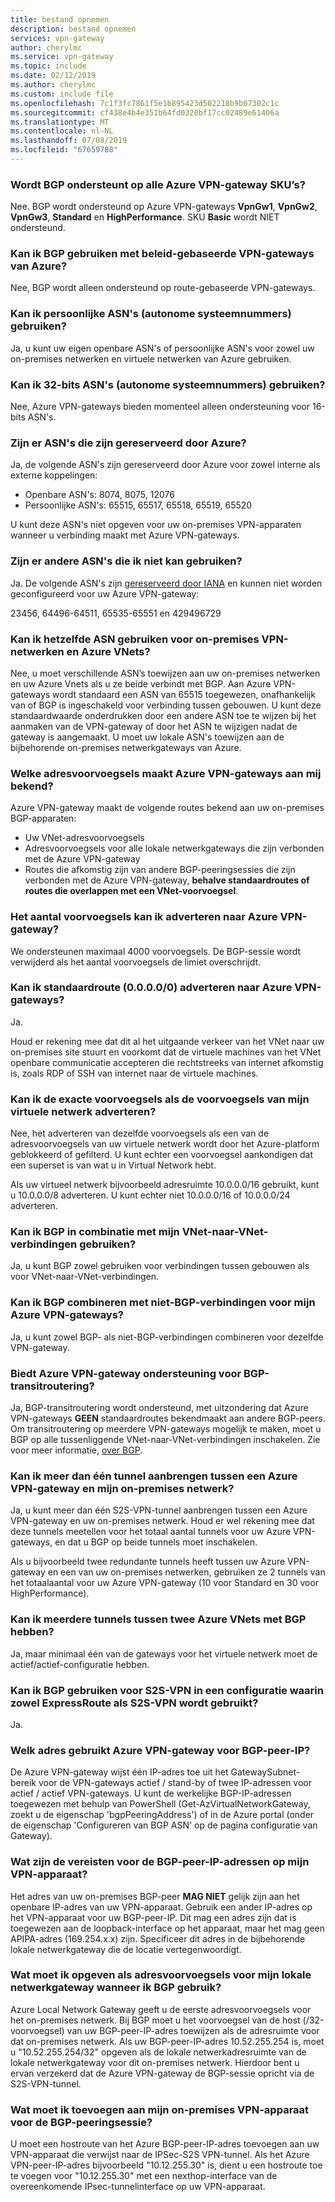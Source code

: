 ```yaml
---
title: bestand opnemen
description: bestand opnemen
services: vpn-gateway
author: cherylmc
ms.service: vpn-gateway
ms.topic: include
ms.date: 02/12/2019
ms.author: cherylmc
ms.custom: include file
ms.openlocfilehash: 7c1f3fc7861f5e1b895423d502218b9b07302c1c
ms.sourcegitcommit: cf438e4b4e351b64fd0320bf17cc02489e61406a
ms.translationtype: MT
ms.contentlocale: nl-NL
ms.lasthandoff: 07/08/2019
ms.locfileid: "67659788"
---
```

### <a name="is-bgp-supported-on-all-azure-vpn-gateway-skus"></a>Wordt BGP ondersteunt op alle Azure VPN-gateway SKU’s?
Nee. BGP wordt ondersteund op Azure VPN-gateways **VpnGw1**, **VpnGw2**, **VpnGw3**, **Standard** en **HighPerformance**. SKU **Basic** wordt NIET ondersteund.

### <a name="can-i-use-bgp-with-azure-policy-based-vpn-gateways"></a>Kan ik BGP gebruiken met beleid-gebaseerde VPN-gateways van Azure?
Nee, BGP wordt alleen ondersteund op route-gebaseerde VPN-gateways.

### <a name="can-i-use-private-asns-autonomous-system-numbers"></a>Kan ik persoonlijke ASN's (autonome systeemnummers) gebruiken?
Ja, u kunt uw eigen openbare ASN's of persoonlijke ASN's voor zowel uw on-premises netwerken en virtuele netwerken van Azure gebruiken.

### <a name="can-i-use-32-bit-asns-autonomous-system-numbers"></a>Kan ik 32-bits ASN's (autonome systeemnummers) gebruiken?
Nee, Azure VPN-gateways bieden momenteel alleen ondersteuning voor 16-bits ASN's.

### <a name="are-there-asns-reserved-by-azure"></a>Zijn er ASN's die zijn gereserveerd door Azure?
Ja, de volgende ASN's zijn gereserveerd door Azure voor zowel interne als externe koppelingen:

* Openbare ASN's: 8074, 8075, 12076
* Persoonlijke ASN's: 65515, 65517, 65518, 65519, 65520

U kunt deze ASN's niet opgeven voor uw on-premises VPN-apparaten wanneer u verbinding maakt met Azure VPN-gateways.

### <a name="are-there-any-other-asns-that-i-cant-use"></a>Zijn er andere ASN's die ik niet kan gebruiken?
Ja. De volgende ASN's zijn [gereserveerd door IANA](http://www.iana.org/assignments/iana-as-numbers-special-registry/iana-as-numbers-special-registry.xhtml) en kunnen niet worden geconfigureerd voor uw Azure VPN-gateway:

23456, 64496-64511, 65535-65551 en 429496729

### <a name="can-i-use-the-same-asn-for-both-on-premises-vpn-networks-and-azure-vnets"></a>Kan ik hetzelfde ASN gebruiken voor on-premises VPN-netwerken en Azure VNets?
Nee, u moet verschillende ASN’s toewijzen aan uw on-premises netwerken en uw Azure Vnets als u ze beide verbindt met BGP. Aan Azure VPN-gateways wordt standaard een ASN van 65515 toegewezen, onafhankelijk van of BGP is ingeschakeld voor verbinding tussen gebouwen. U kunt deze standaardwaarde onderdrukken door een andere ASN toe te wijzen bij het aanmaken van de VPN-gateway of door het ASN te wijzigen nadat de gateway is aangemaakt. U moet uw lokale ASN's toewijzen aan de bijbehorende on-premises netwerkgateways van Azure.

### <a name="what-address-prefixes-will-azure-vpn-gateways-advertise-to-me"></a>Welke adresvoorvoegsels maakt Azure VPN-gateways aan mij bekend?
Azure VPN-gateway maakt de volgende routes bekend aan uw on-premises BGP-apparaten:

* Uw VNet-adresvoorvoegsels
* Adresvoorvoegsels voor alle lokale netwerkgateways die zijn verbonden met de Azure VPN-gateway
* Routes die afkomstig zijn van andere BGP-peeringsessies die zijn verbonden met de Azure VPN-gateway, **behalve standaardroutes of routes die overlappen met een VNet-voorvoegsel**.

### <a name="how-many-prefixes-can-i-advertise-to-azure-vpn-gateway"></a>Het aantal voorvoegsels kan ik adverteren naar Azure VPN-gateway?
We ondersteunen maximaal 4000 voorvoegsels. De BGP-sessie wordt verwijderd als het aantal voorvoegsels de limiet overschrijdt.

### <a name="can-i-advertise-default-route-00000-to-azure-vpn-gateways"></a>Kan ik standaardroute (0.0.0.0/0) adverteren naar Azure VPN-gateways?
Ja.

Houd er rekening mee dat dit al het uitgaande verkeer van het VNet naar uw on-premises site stuurt en voorkomt dat de virtuele machines van het VNet openbare communicatie accepteren die rechtstreeks van internet afkomstig is, zoals RDP of SSH van internet naar de virtuele machines.

### <a name="can-i-advertise-the-exact-prefixes-as-my-virtual-network-prefixes"></a>Kan ik de exacte voorvoegsels als de voorvoegsels van mijn virtuele netwerk adverteren?

Nee, het adverteren van dezelfde voorvoegsels als een van de adresvoorvoegsels van uw virtuele netwerk wordt door het Azure-platform geblokkeerd of gefilterd. U kunt echter een voorvoegsel aankondigen dat een superset is van wat u in Virtual Network hebt. 

Als uw virtueel netwerk bijvoorbeeld adresruimte 10.0.0.0/16 gebruikt, kunt u 10.0.0.0/8 adverteren. U kunt echter niet 10.0.0.0/16 of 10.0.0.0/24 adverteren.

### <a name="can-i-use-bgp-with-my-vnet-to-vnet-connections"></a>Kan ik BGP in combinatie met mijn VNet-naar-VNet-verbindingen gebruiken?
Ja, u kunt BGP zowel gebruiken voor verbindingen tussen gebouwen als voor VNet-naar-VNet-verbindingen.

### <a name="can-i-mix-bgp-with-non-bgp-connections-for-my-azure-vpn-gateways"></a>Kan ik BGP combineren met niet-BGP-verbindingen voor mijn Azure VPN-gateways?
Ja, u kunt zowel BGP- als niet-BGP-verbindingen combineren voor dezelfde VPN-gateway.

### <a name="does-azure-vpn-gateway-support-bgp-transit-routing"></a>Biedt Azure VPN-gateway ondersteuning voor BGP-transitroutering?
Ja, BGP-transitroutering wordt ondersteund, met uitzondering dat Azure VPN-gateways **GEEN** standaardroutes bekendmaakt aan andere BGP-peers. Om transitroutering op meerdere VPN-gateways mogelijk te maken, moet u BGP op alle tussenliggende VNet-naar-VNet-verbindingen inschakelen. Zie voor meer informatie, [over BGP](../articles/vpn-gateway/vpn-gateway-bgp-overview.md).

### <a name="can-i-have-more-than-one-tunnel-between-azure-vpn-gateway-and-my-on-premises-network"></a>Kan ik meer dan één tunnel aanbrengen tussen een Azure VPN-gateway en mijn on-premises netwerk?
Ja, u kunt meer dan één S2S-VPN-tunnel aanbrengen tussen een Azure VPN-gateway en uw on-premises netwerk. Houd er wel rekening mee dat deze tunnels meetellen voor het totaal aantal tunnels voor uw Azure VPN-gateways, en dat u BGP op beide tunnels moet inschakelen.

Als u bijvoorbeeld twee redundante tunnels heeft tussen uw Azure VPN-gateway en een van uw on-premises netwerken, gebruiken ze 2 tunnels van het totaalaantal voor uw Azure VPN-gateway (10 voor Standard en 30 voor HighPerformance).

### <a name="can-i-have-multiple-tunnels-between-two-azure-vnets-with-bgp"></a>Kan ik meerdere tunnels tussen twee Azure VNets met BGP hebben?
Ja, maar minimaal één van de gateways voor het virtuele netwerk moet de actief/actief-configuratie hebben.

### <a name="can-i-use-bgp-for-s2s-vpn-in-an-expressroutes2s-vpn-co-existence-configuration"></a>Kan ik BGP gebruiken voor S2S-VPN in een configuratie waarin zowel ExpressRoute als S2S-VPN wordt gebruikt?
Ja. 

### <a name="what-address-does-azure-vpn-gateway-use-for-bgp-peer-ip"></a>Welk adres gebruikt Azure VPN-gateway voor BGP-peer-IP?
De Azure VPN-gateway wijst één IP-adres toe uit het GatewaySubnet-bereik voor de VPN-gateways actief / stand-by of twee IP-adressen voor actief / actief VPN-gateways. U kunt de werkelijke BGP-IP-adressen toegewezen met behulp van PowerShell (Get-AzVirtualNetworkGateway, zoekt u de eigenschap 'bgpPeeringAddress') of in de Azure portal (onder de eigenschap 'Configureren van BGP ASN' op de pagina configuratie van Gateway).

### <a name="what-are-the-requirements-for-the-bgp-peer-ip-addresses-on-my-vpn-device"></a>Wat zijn de vereisten voor de BGP-peer-IP-adressen op mijn VPN-apparaat?
Het adres van uw on-premises BGP-peer **MAG NIET** gelijk zijn aan het openbare IP-adres van uw VPN-apparaat. Gebruik een ander IP-adres op het VPN-apparaat voor uw BGP-peer-IP. Dit mag een adres zijn dat is toegewezen aan de loopback-interface op het apparaat, maar het mag geen APIPA-adres (169.254.x.x) zijn. Specificeer dit adres in de bijbehorende lokale netwerkgateway die de locatie vertegenwoordigt.

### <a name="what-should-i-specify-as-my-address-prefixes-for-the-local-network-gateway-when-i-use-bgp"></a>Wat moet ik opgeven als adresvoorvoegsels voor mijn lokale netwerkgateway wanneer ik BGP gebruik?
Azure Local Network Gateway geeft u de eerste adresvoorvoegsels voor het on-premises netwerk. Bij BGP moet u het voorvoegsel van de host (/32-voorvoegsel) van uw BGP-peer-IP-adres toewijzen als de adresruimte voor dat on-premises netwerk. Als uw BGP-peer-IP-adres 10.52.255.254 is, moet u "10.52.255.254/32" opgeven als de lokale netwerkadresruimte van de lokale netwerkgateway voor dit on-premises netwerk. Hierdoor bent u ervan verzekerd dat de Azure VPN-gateway de BGP-sessie opricht via de S2S-VPN-tunnel.

### <a name="what-should-i-add-to-my-on-premises-vpn-device-for-the-bgp-peering-session"></a>Wat moet ik toevoegen aan mijn on-premises VPN-apparaat voor de BGP-peeringsessie?
U moet een hostroute van het Azure BGP-peer-IP-adres toevoegen aan uw VPN-apparaat die verwijst naar de IPSec-S2S VPN-tunnel. Als het Azure VPN-peer-IP-adres bijvoorbeeld "10.12.255.30" is, dient u een hostroute toe te voegen voor "10.12.255.30" met een nexthop-interface van de overeenkomende IPsec-tunnelinterface op uw VPN-apparaat.
